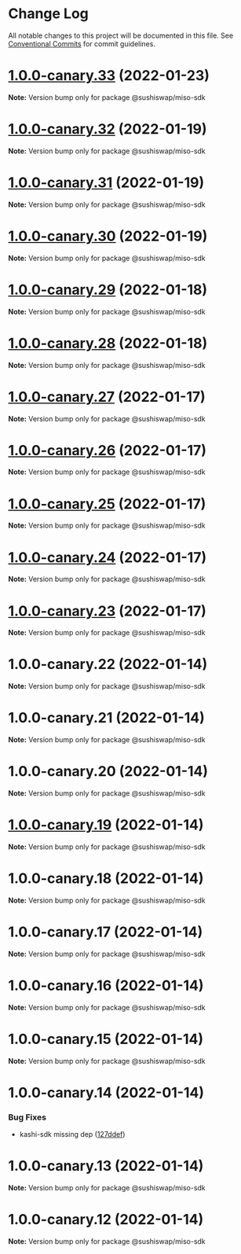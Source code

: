 # Change Log

All notable changes to this project will be documented in this file.
See [Conventional Commits](https://conventionalcommits.org) for commit guidelines.

# [1.0.0-canary.33](https://github.com/sushiswap/sdk/compare/@sushiswap/miso-sdk@1.0.0-canary.32...@sushiswap/miso-sdk@1.0.0-canary.33) (2022-01-23)

**Note:** Version bump only for package @sushiswap/miso-sdk





# [1.0.0-canary.32](https://github.com/sushiswap/sdk/compare/@sushiswap/miso-sdk@1.0.0-canary.31...@sushiswap/miso-sdk@1.0.0-canary.32) (2022-01-19)

**Note:** Version bump only for package @sushiswap/miso-sdk





# [1.0.0-canary.31](https://github.com/sushiswap/sdk/compare/@sushiswap/miso-sdk@1.0.0-canary.30...@sushiswap/miso-sdk@1.0.0-canary.31) (2022-01-19)

**Note:** Version bump only for package @sushiswap/miso-sdk





# [1.0.0-canary.30](https://github.com/sushiswap/sdk/compare/@sushiswap/miso-sdk@1.0.0-canary.29...@sushiswap/miso-sdk@1.0.0-canary.30) (2022-01-19)

**Note:** Version bump only for package @sushiswap/miso-sdk





# [1.0.0-canary.29](https://github.com/sushiswap/sdk/compare/@sushiswap/miso-sdk@1.0.0-canary.28...@sushiswap/miso-sdk@1.0.0-canary.29) (2022-01-18)

**Note:** Version bump only for package @sushiswap/miso-sdk





# [1.0.0-canary.28](https://github.com/sushiswap/sdk/compare/@sushiswap/miso-sdk@1.0.0-canary.27...@sushiswap/miso-sdk@1.0.0-canary.28) (2022-01-18)

**Note:** Version bump only for package @sushiswap/miso-sdk





# [1.0.0-canary.27](https://github.com/sushiswap/sdk/compare/@sushiswap/miso-sdk@1.0.0-canary.26...@sushiswap/miso-sdk@1.0.0-canary.27) (2022-01-17)

**Note:** Version bump only for package @sushiswap/miso-sdk





# [1.0.0-canary.26](https://github.com/sushiswap/sdk/compare/@sushiswap/miso-sdk@1.0.0-canary.25...@sushiswap/miso-sdk@1.0.0-canary.26) (2022-01-17)

**Note:** Version bump only for package @sushiswap/miso-sdk





# [1.0.0-canary.25](https://github.com/sushiswap/sdk/compare/@sushiswap/miso-sdk@1.0.0-canary.24...@sushiswap/miso-sdk@1.0.0-canary.25) (2022-01-17)

**Note:** Version bump only for package @sushiswap/miso-sdk





# [1.0.0-canary.24](https://github.com/sushiswap/sdk/compare/@sushiswap/miso-sdk@1.0.0-canary.23...@sushiswap/miso-sdk@1.0.0-canary.24) (2022-01-17)

**Note:** Version bump only for package @sushiswap/miso-sdk





# [1.0.0-canary.23](https://github.com/sushiswap/sdk/compare/@sushiswap/miso-sdk@1.0.0-canary.22...@sushiswap/miso-sdk@1.0.0-canary.23) (2022-01-17)

**Note:** Version bump only for package @sushiswap/miso-sdk





# 1.0.0-canary.22 (2022-01-14)

**Note:** Version bump only for package @sushiswap/miso-sdk





# 1.0.0-canary.21 (2022-01-14)

**Note:** Version bump only for package @sushiswap/miso-sdk





# 1.0.0-canary.20 (2022-01-14)

**Note:** Version bump only for package @sushiswap/miso-sdk





# [1.0.0-canary.19](https://github.com/sushiswap/sdk/compare/@sushiswap/miso-sdk@1.0.0-canary.18...@sushiswap/miso-sdk@1.0.0-canary.19) (2022-01-14)

**Note:** Version bump only for package @sushiswap/miso-sdk





# 1.0.0-canary.18 (2022-01-14)

**Note:** Version bump only for package @sushiswap/miso-sdk





# 1.0.0-canary.17 (2022-01-14)

**Note:** Version bump only for package @sushiswap/miso-sdk





# 1.0.0-canary.16 (2022-01-14)

**Note:** Version bump only for package @sushiswap/miso-sdk





# 1.0.0-canary.15 (2022-01-14)

**Note:** Version bump only for package @sushiswap/miso-sdk





# 1.0.0-canary.14 (2022-01-14)


### Bug Fixes

* kashi-sdk missing dep ([127ddef](https://github.com/sushiswap/sdk/commit/127ddef4b196ac87d4c2fb34cd744ed39136cb38))





# 1.0.0-canary.13 (2022-01-14)

**Note:** Version bump only for package @sushiswap/miso-sdk





# 1.0.0-canary.12 (2022-01-14)

**Note:** Version bump only for package @sushiswap/miso-sdk
